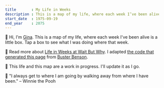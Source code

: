 ```yaml
---
title       : My Life in Weeks
description : This is a map of my life, where each week I’ve been alive is a little box.
start_date  : 1975-09-19
end_year    : 2075
---
```


👋 Hi, I'm [Gina](https://ginatrapani.org). This is a map of my life, where each week I've been alive is a little box. Tap a box to see what I was doing where that week.

📍 Read more about [Life in Weeks at Wait But Why](https://waitbutwhy.com/2014/05/life-weeks.html). I adapted [the code that generated this page](https://github.com/ginatrapani/life-in-weeks) from [Buster Benson](https://busterbenson.com/life-in-weeks).

🌱 This life and this map are a work in progress. I'll update it as I go.

🍯 "I always get to where I am going by walking away from where I have been." – Winnie the Pooh
